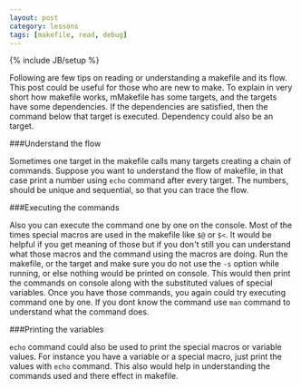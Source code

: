 ```yaml
---
layout: post
category: lessons
tags: [makefile, read, debug]
---
```

{% include JB/setup %}

Following are few tips on reading or understanding a makefile and its flow. This post could be useful for those who are new  to make. To explain in very short how makefile works, mMakefile has some targets, and the targets have some dependencies. If the dependencies are satisfied, then the command below that target is executed. Dependency could also be an target.

###Understand the flow

Sometimes one target in the makefile calls many targets creating a chain of commands. Suppose you want to understand the flow of makefile, in that case print a number using  `echo` command after every target. The numbers, should be unique and sequential, so that you can trace the flow.


###Executing the commands

Also you can execute the command one by one on the console. Most of the times special macros are used in the makefile like `$@` or `$<`. It would be helpful if you get meaning of those but if you don't still you can understand what those macros and the command using the macros are doing. Run the makefile, or the target and make sure you do not use the `-s` option while running, or else nothing would be printed on console. This would then print the commands on console along with the substituted values of special variables. Once you have those commands, you again could try executing command one by one. If you dont know the command use `man` command to understand what the command does.


###Printing the variables

`echo` command could also be used to print the special macros or variable values. For instance you have a variable or a special macro, just print the values with `echo` command. This also would help in understanding the commands used and there effect in makefile. 

